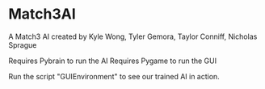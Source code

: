 # Match3AI
A Match3 AI created by Kyle Wong, Tyler Gemora, Taylor Conniff, Nicholas Sprague

Requires Pybrain to run the AI 
Requires Pygame to run the GUI

Run the script "GUIEnvironment" to see our trained AI in action.
